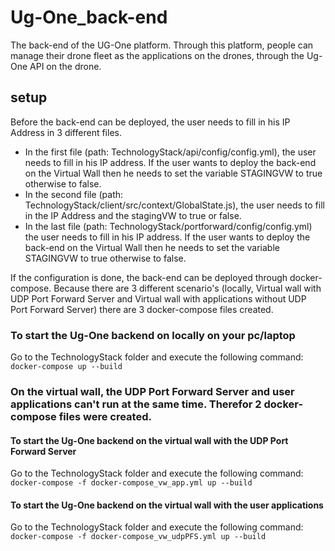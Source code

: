 # Ug-One_back-end

The back-end of the UG-One platform. Through this platform, people can manage their drone fleet as the applications on the drones, through the Ug-One API on the drone. 

## setup

Before the back-end can be deployed, the user needs to fill in his IP Address in 3 different files. 
- In the first file (path: TechnologyStack/api/config/config.yml), the user needs to fill in his IP address. If the user wants to deploy the back-end on the Virtual Wall then he needs to set the variable STAGINGVW to true otherwise to false.
- In the second file (path: TechnologyStack/client/src/context/GlobalState.js), the user needs to fill in the IP Address and the stagingVW to true or false.
- In the last file (path: TechnologyStack/portforward/config/config.yml) the user needs to fill in his IP address. If the user wants to deploy the back-end on the Virtual Wall then he needs to set the variable STAGINGVW to true otherwise to false.

If the configuration is done, the back-end can be deployed through docker-compose. Because there are 3 different scenario's (locally, Virtual wall with UDP Port Forward Server and Virtual wall with applications without UDP Port Forward Server) there are 3 docker-compose files created. 

### To start the Ug-One backend on locally on your pc/laptop

Go to the TechnologyStack folder and execute the following command:
`docker-compose up --build`


### On the virtual wall, the UDP Port Forward Server and user applications can't run at the same time. Therefor 2 docker-compose files were created.
#### To start the Ug-One backend on the virtual wall with the UDP Port Forward Server

Go to the TechnologyStack folder and execute the following command:
`docker-compose -f docker-compose_vw_app.yml up --build`

#### To start the Ug-One backend on the virtual wall with the user applications

Go to the TechnologyStack folder and execute the following command:
`docker-compose -f docker-compose_vw_udpPFS.yml up --build`
